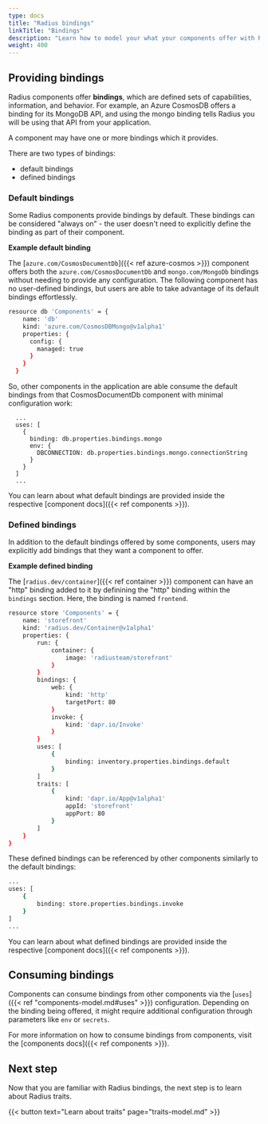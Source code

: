 ```yaml
---
type: docs
title: "Radius bindings"
linkTitle: "Bindings"
description: "Learn how to model your what your components offer with Radius bindings."
weight: 400
---
```


## Providing bindings

Radius components offer **bindings**, which are defined sets of capabilities, information, and behavior. For example, an Azure CosmosDB offers a binding for its MongoDB API, and using the mongo binding tells Radius you will be using that API from your application.

A component may have one or more bindings which it provides. 

There are two types of bindings: 
- default bindings
- defined bindings 

### Default bindings

Some Radius components provide bindings by default. These bindings can be considered "always on" - the user doesn't need to explicitly define the binding as part of their component. 


**Example default binding**  

The [`azure.com/CosmosDocumentDb`]({{< ref azure-cosmos >}}) component offers both the `azure.com/CosmosDocumentDb` and `mongo.com/MongoDb` bindings without needing to provide any configuration. The following component has no user-defined bindings, but users are able to take advantage of its default bindings effortlessly.   

```sh
resource db 'Components' = {
    name: 'db'
    kind: 'azure.com/CosmosDBMongo@v1alpha1'
    properties: {
      config: {
        managed: true
      }
    }
  }
```

So, other components in the application are able consume the default bindings from that CosmosDocumentDb component with minimal configuration work:

```
  ... 
  uses: [
    {
      binding: db.properties.bindings.mongo
      env: {
        DBCONNECTION: db.properties.bindings.mongo.connectionString
      }
    }
  ]
  ...
```


You can learn about what default bindings are provided inside the respective [component docs]({{< ref components >}}).

### Defined bindings

In addition to the default bindings offered by some components, users may explicitly add bindings that they want a component to offer. 

**Example defined binding**  

The [`radius.dev/container`]({{< ref container >}}) component can have an "http" binding added to it by definining the "http" binding within the `bindings` section. Here, the binding is named `frontend`.

```sh
resource store 'Components' = {
    name: 'storefront'
    kind: 'radius.dev/Container@v1alpha1'
    properties: {
        run: {
            container: {
                image: 'radiusteam/storefront'
            }
        }
        bindings: {
            web: {
                kind: 'http'
                targetPort: 80
            }
            invoke: {
                kind: 'dapr.io/Invoke'
            }
        }
        uses: [
            {
                binding: inventory.properties.bindings.default
            }
        ]
        traits: [
            {
                kind: 'dapr.io/App@v1alpha1'
                appId: 'storefront'
                appPort: 80
            }
        ]
    }
}
```

These defined bindings can be referenced by other components similarly to the default bindings: 
```sh
...
uses: [
    {
        binding: store.properties.bindings.invoke
    }
]
...
```


You can learn about what defined bindings are provided inside the respective [component docs]({{< ref components >}}).

## Consuming bindings

Components can consume bindings from other components via the [`uses`]({{< ref "components-model.md#uses" >}}) configuration. Depending on the binding being offered, it might require additional configuration through parameters like `env` or `secrets`.

For more information on how to consume bindings from components, visit the [components docs]({{< ref components >}}).

## Next step

Now that you are familiar with Radius bindings, the next step is to learn about Radius traits.

{{< button text="Learn about traits" page="traits-model.md" >}}
